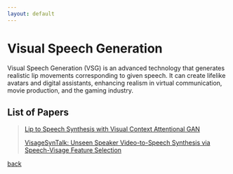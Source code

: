 ```yaml
---
layout: default
---
```


# Visual Speech Generation

Visual Speech Generation (VSG) is an advanced technology that generates realistic lip movements corresponding to given speech. It can create lifelike avatars and digital assistants, enhancing realism in virtual communication, movie production, and the gaming industry.

## List of Papers

> [Lip to Speech Synthesis with Visual Context Attentional GAN](https://arxiv.org/abs/2204.01726)
> 
> [VisageSynTalk: Unseen Speaker Video-to-Speech Synthesis via Speech-Visage Feature Selection](https://arxiv.org/abs/2206.07458)
>
[back](../index.html)
